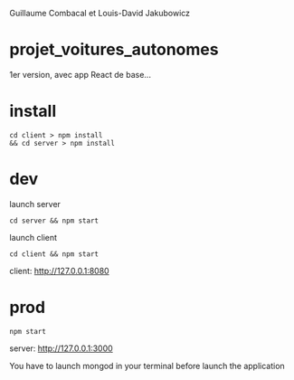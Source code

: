 Guillaume Combacal et
Louis-David Jakubowicz

# projet_voitures_autonomes

1er version, avec app React de base...

# install

```
cd client > npm install
&& cd server > npm install
```


# dev

launch server

```
cd server && npm start
```
launch client

```
cd client && npm start
```
client: 
http://127.0.0.1:8080

# prod

```
npm start
```
server: 
http://127.0.0.1:3000

You have to launch mongod in your terminal before launch the application
